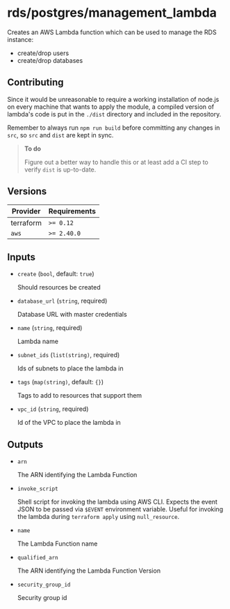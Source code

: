 # rds/postgres/management_lambda

Creates an AWS Lambda function which can be used to manage the RDS instance:

- create/drop users
- create/drop databases

## Contributing

Since it would be unreasonable to require a working installation of node.js on every machine that wants to apply the module, a compiled version of lambda's code is put in the `./dist` directory and included in the repository.

Remember to always run `npm run build` before committing any changes in `src`, so `src` and `dist` are kept in sync.

> **To do**
>
> Figure out a better way to handle this or at least add a CI step to verify `dist` is up-to-date.

<!-- BEGIN_TF_DOCS -->

## Versions

| Provider  | Requirements |
| --------- | ------------ |
| terraform | `>= 0.12`    |
| `aws`     | `>= 2.40.0`  |

## Inputs

- `create` (`bool`, default: `true`)

  Should resources be created

- `database_url` (`string`, required)

  Database URL with master credentials

- `name` (`string`, required)

  Lambda name

- `subnet_ids` (`list(string)`, required)

  Ids of subnets to place the lambda in

- `tags` (`map(string)`, default: `{}`)

  Tags to add to resources that support them

- `vpc_id` (`string`, required)

  Id of the VPC to place the lambda in

## Outputs

- `arn`

  The ARN identifying the Lambda Function

- `invoke_script`

  Shell script for invoking the lambda using AWS CLI.
  Expects the event JSON to be passed via `$EVENT` environment variable.
  Useful for invoking the lambda during `terraform apply` using `null_resource`.

- `name`

  The Lambda Function name

- `qualified_arn`

  The ARN identifying the Lambda Function Version

- `security_group_id`

  Security group id

